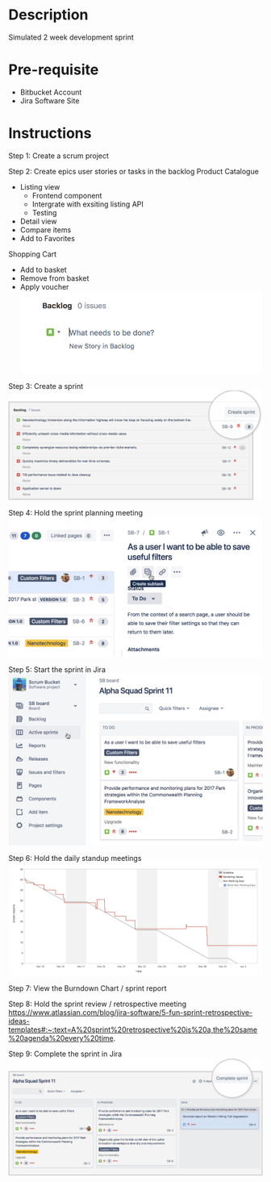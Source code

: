 # Description
Simulated 2 week development sprint

# Pre-requisite
* Bitbucket Account
* Jira Software Site

# Instructions

Step 1: Create a scrum project

Step 2: Create epics user stories or tasks in the backlog
Product Catalogue
*   Listing view
    * Frontend component
    * Intergrate with exsiting listing API
    * Testing    
*   Detail view
*   Compare items
*   Add to Favorites
    
Shopping Cart
*   Add to basket
*   Remove from basket
*   Apply voucher
![Alt text](images/image5.png?raw=true)

Step 3: Create a sprint
![Alt text](images/CreateSprint.png?raw=true)

Step 4: Hold the sprint planning meeting
![Alt text](images/sprint_planning.png?raw=true)

Step 5: Start the sprint in Jira
![Alt text](images/start_sprint.png?raw=true)

Step 6: Hold the daily standup meetings
![Alt text](images/burn_down_chart.png?raw=true)

Step 7: View the Burndown Chart / sprint report

Step 8: Hold the sprint review / retrospective meeting
https://www.atlassian.com/blog/jira-software/5-fun-sprint-retrospective-ideas-templates#:~:text=A%20sprint%20retrospective%20is%20a,the%20same%20agenda%20every%20time.

Step 9: Complete the sprint in Jira
![Alt text](images/complete_sprint.png?raw=true)
